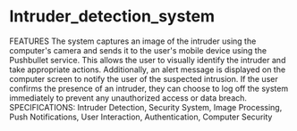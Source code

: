 # Intruder_detection_system
FEATURES
The system captures an image of the intruder using the computer's camera and sends it to
the user's mobile device using the Pushbullet service. This allows the user to visually
identify the intruder and take appropriate actions. Additionally, an alert message is
displayed on the computer screen to notify the user of the suspected intrusion. If the user
confirms the presence of an intruder, they can choose to log off the system immediately to
prevent any unauthorized access or data breach.
SPECIFICATIONS: Intruder Detection, Security System, Image Processing, Push Notifications,
User Interaction, Authentication, Computer Security
